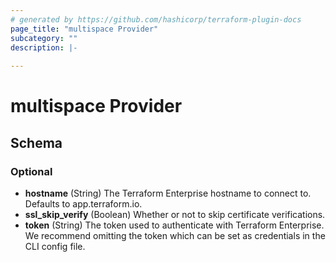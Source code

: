 ```yaml
---
# generated by https://github.com/hashicorp/terraform-plugin-docs
page_title: "multispace Provider"
subcategory: ""
description: |-
  
---
```


# multispace Provider





<!-- schema generated by tfplugindocs -->
## Schema

### Optional

- **hostname** (String) The Terraform Enterprise hostname to connect to. Defaults to app.terraform.io.
- **ssl_skip_verify** (Boolean) Whether or not to skip certificate verifications.
- **token** (String) The token used to authenticate with Terraform Enterprise. We recommend omitting
the token which can be set as credentials in the CLI config file.
